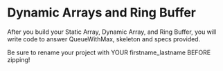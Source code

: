 # Dynamic Arrays and Ring Buffer

After you build your Static Array, Dynamic Array, and Ring Buffer, you will write code to answer QueueWithMax, skeleton and specs provided.

Be sure to rename your project with YOUR firstname_lastname BEFORE zipping!
